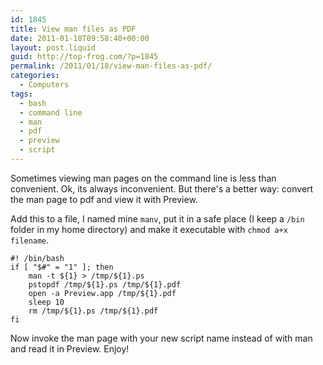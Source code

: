 ```yaml
---
id: 1845
title: View man files as PDF
date: 2011-01-18T09:58:40+00:00
layout: post.liquid
guid: http://top-frog.com/?p=1845
permalink: /2011/01/18/view-man-files-as-pdf/
categories:
  - Computers
tags:
  - bash
  - command line
  - man
  - pdf
  - preview
  - script
---
```

Sometimes viewing man pages on the command line is less than convenient. Ok, its always inconvenient. But there's a better way: convert the man page to pdf and view it with Preview.

Add this to a file, I named mine `manv`, put it in a safe place (I keep a `/bin` folder in my home directory) and make it executable with `chmod a+x filename`.

``` shell
#! /bin/bash
if [ "$#" = "1" ]; then
	man -t ${1} > /tmp/${1}.ps
	pstopdf /tmp/${1}.ps /tmp/${1}.pdf
	open -a Preview.app /tmp/${1}.pdf
	sleep 10
	rm /tmp/${1}.ps /tmp/${1}.pdf
fi
```

Now invoke the man page with your new script name instead of with man and read it in Preview. Enjoy!
